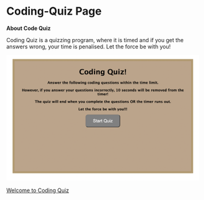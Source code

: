 # Coding-Quiz Page

**About Code Quiz**
 
 Coding Quiz is a quizzing program, where it is timed and if you get the answers wrong, your time is penalised. Let the force be with you!

![](https://github.com/anniec9205/Code-Quiz/blob/master/Webpage%20Screenshot.png)

[Welcome to Coding Quiz](https://anniec9205.github.io/Coding-Quiz)
